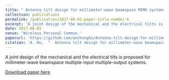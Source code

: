 ```yaml
---
title: " Antenna tilt design for millimeter-wave beamspace MIMO systems"
collection: publications
permalink: /publication/2017-06-01-paper-title-number-6
excerpt: 'A joint design of the mechanical and the electrical tilts is proposed for millimeter-wave beamspace multiple-input multiple-output systems.'
date: 2017-06-01
venue: 'Wireless Personal Commun.'
paperurl: 'https://github.com/anzhonghu/Antenna-tilt-design-for-millimeter-wave-beamspace-MIMO-systems'
citation: 'A. Hu,  "  Antenna tilt design for millimeter-wave beamspace MIMO systems," <i>Wireless Personal Commun.</i>, vol. 94, no. 3, pp. 1701-1713, Jun. 2017.'
---
```

A joint design of the mechanical and the electrical tilts is proposed for millimeter-wave beamspace multiple-input multiple-output systems.

[Download paper here](https://github.com/anzhonghu/Antenna-tilt-design-for-millimeter-wave-beamspace-MIMO-systems)
